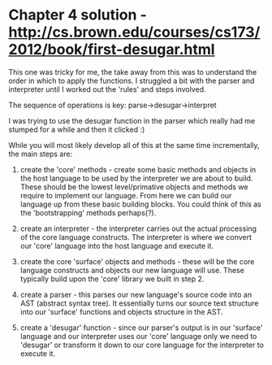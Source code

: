 # Chapter 4 solution - http://cs.brown.edu/courses/cs173/2012/book/first-desugar.html

This one was tricky for me, the take away from this was to understand the order in which to apply
the functions. I struggled a bit with the parser and interpreter until I worked out the 'rules' and steps involved.

The sequence of operations is key:
parse->desugar->interpret

I was trying to use the desugar function in the parser which really had me stumped for a while and then it clicked :)


While you will most likely develop all of this at the same time incrementally, the main steps are:

1. create the 'core' methods - create some basic methods and objects in the host language to be used
by the interpreter we are about to build. These should be the lowest level/primative objects and methods
we require to implement our language. From here we can build our language up from these basic building blocks.
You could think of this as the 'bootstrapping' methods perhaps(?).

2. create an interpreter - the interpreter carries out the actual processing of the core language constructs.
The interpreter is where we convert our 'core' language into the host language and execute it.

3. create the core 'surface' objects and methods - these will be the core language constructs and objects
our new language will use. These typically build upon the 'core' library we built in step 2.

4. create a parser - this parses our new language's source code into an AST (abstract syntax tree).
It essentially turns our source text structure into our 'surface' functions and objects structure in the AST.

5. create a 'desugar' function - since our parser's output is in our 'surface' language and our interpreter
uses our 'core' language only we need to 'desugar' or transform it down to our core language for the
interpreter to execute it.
